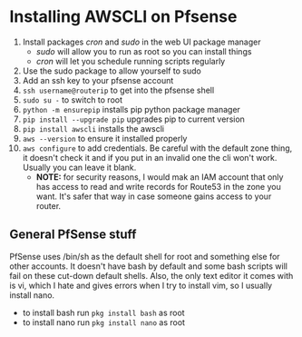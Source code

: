 # Installing AWSCLI on Pfsense
1. Install packages _cron_ and _sudo_ in the web UI package manager
    - _sudo_ will allow you to run as root so you can install things
    - _cron_ will let you schedule running scripts regularly
1. Use the sudo package to allow yourself to sudo
1. Add an ssh key to your pfsense account
1. `ssh username@routerip` to get into the pfsense shell
1. `sudo su -` to switch to root
1. `python -m ensurepip` installs pip python package manager
1. `pip install --upgrade pip` upgrades pip to current version
1. `pip install awscli` installs the awscli
1. `aws --version` to ensure it installed properly
1. `aws configure` to add credentials.  Be careful with the default zone thing, it doesn't check it and if you put in an invalid one the cli won't work.  Usually you can leave it blank.
    - __NOTE:__ for security reasons, I would mak an IAM account that only has access to read and write records for Route53 in the zone you want.  It's safer that way in case someone gains access to your router.

## General PfSense stuff

PfSense uses /bin/sh as the default shell for root and something else for other accounts. It doesn't have bash by default and some bash scripts will fail on these cut-down default shells.  Also, the only text editor it comes with is vi, which I hate and gives errors when I try to install vim, so I usually install nano.
 - to install bash run `pkg install bash` as root
 - to install nano run `pkg install nano` as root
